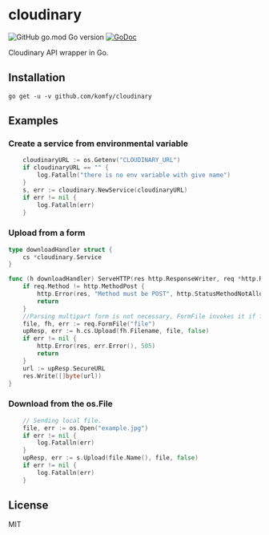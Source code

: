 # cloudinary

![GitHub go.mod Go version](https://img.shields.io/github/go-mod/go-version/komfy/cloudinary?style=flat-square)
[![GoDoc](https://godoc.org/github.com/komfy/cloudinary?status.svg)](https://pkg.go.dev/github.com/komfy/cloudinary)

Cloudinary API wrapper in Go.

## Installation

```
go get -u -v github.com/komfy/cloudinary
```

## Examples


### Create a service from environmental variable

```go 
	cloudinaryURL := os.Getenv("CLOUDINARY_URL")
	if cloudinaryURL == "" {
		log.Fatalln("there is no env variable with give name")
	}
	s, err := cloudinary.NewService(cloudinaryURL)
	if err != nil {
		log.Fatalln(err)
	}
```


### Upload from a form
```go 
type downloadHandler struct {
	cs *cloudinary.Service
}

func (h downloadHandler) ServeHTTP(res http.ResponseWriter, req *http.Request) {
	if req.Method != http.MethodPost {
		http.Error(res, "Method must be POST", http.StatusMethodNotAllowed)
		return
	}
	//Parsing multipart form is not necessary, FormFile invokes it if form isn't parsed.
	file, fh, err := req.FormFile("file")
	upResp, err := h.cs.Upload(fh.Filename, file, false)
	if err != nil {
		http.Error(res, err.Error(), 505)
		return
	}
	url := upResp.SecureURL
	res.Write([]byte(url))
}
```
### Download from the os.File 
``` go 
	// Sending local file.
	file, err := os.Open("example.jpg")
	if err != nil {
		log.Fatalln(err)
	}
	upResp, err := s.Upload(file.Name(), file, false)
	if err != nil {
		log.Fatalln(err)
	}
```


## License

MIT
